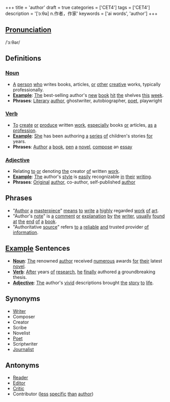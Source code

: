 +++
title = 'author'
draft = true
categories = ['CET4']
tags = ['CET4']
description = '[ˈɔːθə] n.作者，作家'
keywords = ['ai words', 'author']
+++

## [Pronunciation](/en/post/pronunciation/)
/ˈɔːθər/

## Definitions
### [Noun](/en/post/noun/)
- [A](/en/post/a/) [person](/en/post/person/) [who](/en/post/who/) writes books, articles, [or](/en/post/or/) [other](/en/post/other/) [creative](/en/post/creative/) works, typically professionally.
- **[Example](/en/post/example/)**: [The](/en/post/the/) best-selling author's [new](/en/post/new/) [book](/en/post/book/) [hit](/en/post/hit/) [the](/en/post/the/) shelves [this](/en/post/this/) [week](/en/post/week/).
- **Phrases**: [Literary](/en/post/literary/) [author](/en/post/author/), ghostwriter, autobiographer, [poet](/en/post/poet/), playwright

### [Verb](/en/post/verb/)
- [To](/en/post/to/) [create](/en/post/create/) [or](/en/post/or/) [produce](/en/post/produce/) written [work](/en/post/work/), [especially](/en/post/especially/) books [or](/en/post/or/) articles, [as](/en/post/as/) [a](/en/post/a/) [profession](/en/post/profession/).
- **[Example](/en/post/example/)**: [She](/en/post/she/) has been authoring [a](/en/post/a/) [series](/en/post/series/) [of](/en/post/of/) children's stories [for](/en/post/for/) years.
- **Phrases**: [Author](/en/post/author/) [a](/en/post/a/) [book](/en/post/book/), [pen](/en/post/pen/) [a](/en/post/a/) [novel](/en/post/novel/), [compose](/en/post/compose/) an [essay](/en/post/essay/)

### [Adjective](/en/post/adjective/)
- Relating [to](/en/post/to/) [or](/en/post/or/) denoting [the](/en/post/the/) creator [of](/en/post/of/) written [work](/en/post/work/).
- **[Example](/en/post/example/)**: [The](/en/post/the/) author's [style](/en/post/style/) is [easily](/en/post/easily/) recognizable [in](/en/post/in/) [their](/en/post/their/) [writing](/en/post/writing/).
- **Phrases**: [Original](/en/post/original/) [author](/en/post/author/), co-author, self-published [author](/en/post/author/)

## Phrases
- "[Author](/en/post/author/) [a](/en/post/a/) [masterpiece](/en/post/masterpiece/)" [means](/en/post/means/) [to](/en/post/to/) [write](/en/post/write/) [a](/en/post/a/) [highly](/en/post/highly/) regarded [work](/en/post/work/) [of](/en/post/of/) [art](/en/post/art/).
- "Author's [note](/en/post/note/)" is [a](/en/post/a/) [comment](/en/post/comment/) [or](/en/post/or/) [explanation](/en/post/explanation/) [by](/en/post/by/) [the](/en/post/the/) [writer](/en/post/writer/), [usually](/en/post/usually/) [found](/en/post/found/) [at](/en/post/at/) [the](/en/post/the/) [end](/en/post/end/) [of](/en/post/of/) [a](/en/post/a/) [book](/en/post/book/).
- "Authoritative [source](/en/post/source/)" refers [to](/en/post/to/) [a](/en/post/a/) [reliable](/en/post/reliable/) [and](/en/post/and/) trusted provider [of](/en/post/of/) [information](/en/post/information/).

## [Example](/en/post/example/) Sentences
- **[Noun](/en/post/noun/)**: [The](/en/post/the/) renowned [author](/en/post/author/) received [numerous](/en/post/numerous/) awards [for](/en/post/for/) [their](/en/post/their/) latest [novel](/en/post/novel/).
- **[Verb](/en/post/verb/)**: [After](/en/post/after/) years [of](/en/post/of/) [research](/en/post/research/), [he](/en/post/he/) [finally](/en/post/finally/) authored [a](/en/post/a/) groundbreaking thesis.
- **[Adjective](/en/post/adjective/)**: [The](/en/post/the/) author's [vivid](/en/post/vivid/) descriptions brought [the](/en/post/the/) [story](/en/post/story/) [to](/en/post/to/) [life](/en/post/life/).

## Synonyms
- [Writer](/en/post/writer/)
- Composer
- Creator
- Scribe
- Novelist
- [Poet](/en/post/poet/)
- Scriptwriter
- [Journalist](/en/post/journalist/)

## Antonyms
- [Reader](/en/post/reader/)
- [Editor](/en/post/editor/)
- [Critic](/en/post/critic/)
- Contributor ([less](/en/post/less/) [specific](/en/post/specific/) [than](/en/post/than/) [author](/en/post/author/))
